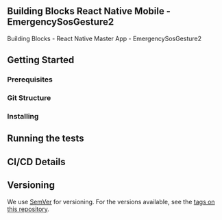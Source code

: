 ## Building Blocks React Native Mobile -  EmergencySosGesture2

Building Blocks - React Native Master App - EmergencySosGesture2

## Getting Started

### Prerequisites

### Git Structure

### Installing

## Running the tests

## CI/CD Details

## Versioning

We use [SemVer](http://semver.org/) for versioning. For the versions available, see the [tags on this repository](https://github.com/your/project/tags).